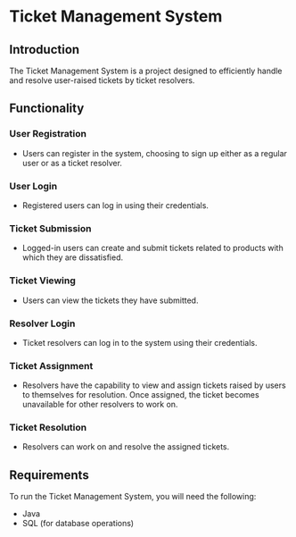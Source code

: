 # Ticket Management System

## Introduction

The Ticket Management System is a project designed to efficiently handle and resolve user-raised tickets by ticket resolvers.

## Functionality

### User Registration

- Users can register in the system, choosing to sign up either as a regular user or as a ticket resolver.

### User Login

- Registered users can log in using their credentials.

### Ticket Submission

- Logged-in users can create and submit tickets related to products with which they are dissatisfied.

### Ticket Viewing

- Users can view the tickets they have submitted.

### Resolver Login

- Ticket resolvers can log in to the system using their credentials.

### Ticket Assignment

- Resolvers have the capability to view and assign tickets raised by users to themselves for resolution. Once assigned, the ticket becomes unavailable for other resolvers to work on.

### Ticket Resolution

- Resolvers can work on and resolve the assigned tickets.

## Requirements

To run the Ticket Management System, you will need the following:

- Java
- SQL (for database operations)